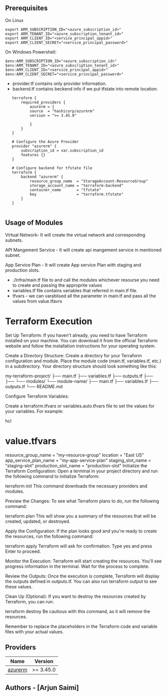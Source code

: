 ## Prerequisites 

On Linux 

```shell
export ARM_SUBSCRIPTION_ID="<azure_subscription_id>"
export ARM_TENANT_ID="<azure_subscription_tenant_id>"
export ARM_CLIENT_ID="<service_principal_appid>"
export ARM_CLIENT_SECRET="<service_principal_password>"
```

On Windows Powershell:

```shell
$env:ARM_SUBSCRIPTION_ID="<azure_subscription_id>"
$env:ARM_TENANT_ID="<azure_subscription_tenant_id>"
$env:ARM_CLIENT_ID="<service_principal_appid>"
$env:ARM_CLIENT_SECRET="<service_principal_password>"
```

 - provider.tf contains only provider information.
 - backend.tf contains beckend info if we put tfstate into remote location.

 ```hcl
    terraform {
        required_providers {
            azurerm = {
            source  = "hashicorp/azurerm"
            version = ">= 3.45.0"

            }
        }
    }

    # Configure the Azure Provider
    provider "azurerm" {
        subscription_id = var.subscription_id
        features {}
    }

    # Configure backend for tfstate file
    terraform {
        backend "azurerm" {
            resource_group_name  = "StorageAccount-ResourceGroup"
            storage_account_name = "terraform-backend"
            container_name       = "tfstate"
            key                  = "terraform.tfstate"
        }
    }

 
 ```


## Usage of Modules

Virtual Network- It will create the virtual network and corresponding subnets.

API Mangement Service - It will create api mangement service in mentioned subnet.

App Service Plan - It will create App service Plan with staging and production slots.

 - ./Infra/main.tf file to and call the modules whichever resourse you need to create and passing the approprite values
 - variables.tf file contains variables that referred in main.tf file. 
 - tfvars - we can varablised all the parameter in main.tf and pass all the values from value.tfavrs


# Terraform Execution

Set Up Terraform:
If you haven't already, you need to have Terraform installed on your machine. You can download it from the official Terraform website and follow the installation instructions for your operating system.

Create a Directory Structure:
Create a directory for your Terraform configuration and module. Place the module code (main.tf, variables.tf, etc.) in a subdirectory. Your directory structure should look something like this:

my-terraform-project/
├── main.tf
├── variables.tf
├── outputs.tf
├── 
├──
└── modules/
    └── module-name/
        ├── main.tf
        ├── variables.tf
        ├── outputs.tf
        └── README.md


Configure Terraform Variables:

Create a terraform.tfvars or variables.auto.tfvars file to set the values for your variables. 
For example:

hcl
# value.tfvars

resource_group_name  = "my-resource-group"
location            = "East US"
app_service_plan_name = "my-app-service-plan"
staging_slot_name   = "staging-slot"
production_slot_name = "production-slot"
Initialize the Terraform Configuration:
Open a terminal in your project directory and run the following command to initialize Terraform:


terraform init
This command downloads the necessary providers and modules.

Preview the Changes:
To see what Terraform plans to do, run the following command:


terraform plan
This will show you a summary of the resources that will be created, updated, or destroyed.

Apply the Configuration:
If the plan looks good and you're ready to create the resources, run the following command:

terraform apply
Terraform will ask for confirmation. Type yes and press Enter to proceed.

Monitor the Execution:
Terraform will start creating the resources. You'll see progress information in the terminal. Wait for the process to complete.

Review the Outputs:
Once the execution is complete, Terraform will display the outputs defined in outputs.tf. You can also run terraform output to see these values.

Clean Up (Optional):
If you want to destroy the resources created by Terraform, you can run:

terraform destroy
Be cautious with this command, as it will remove the resources.

Remember to replace the placeholders in the Terraform code and variable files with your actual values.



## Providers

| Name                                                          | Version       |
|---------------------------------------------------------------|---------------|
| <a name="provider_azurerm"></a> [azurerm](#provider\_azurerm) | >= 3.45.0 |


## Authors - [Arjun Saimi]

